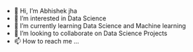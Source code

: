 - 👋 Hi, I’m Abhishek jha
- 👀 I’m interested in Data Science
- 🌱 I’m currently learning Data Science and Machine learning
- 💞️ I’m looking to collaborate on Data Science Projects
- 📫 How to reach me ...

<!---
jha-creator-1/jha-creator-1 is a ✨ special ✨ repository because its `README.md` (this file) appears on your GitHub profile.
You can click the Preview link to take a look at your changes.
--->
